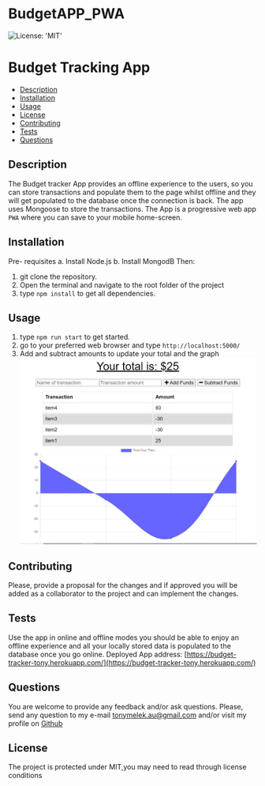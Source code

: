 # BudgetAPP_PWA
![License: 'MIT'](https://img.shields.io/badge/License-MIT-yellow.svg)
# Budget Tracking App
* [Description](#description)
* [Installation](#installation)
* [Usage](#usage)
* [License](#license)
* [Contributing](#contributing)
* [Tests](#tests)
* [Questions](#questions)
## Description
The Budget tracker App provides an offline experience to the users, so you can store transactions and populate them to the page whilst offline and they will get populated to the database once the connection is back.
The app uses Mongoose to store the transactions.
The App is a progressive web app `PWA` where you can save to your mobile home-screen.
## Installation
Pre- requisites
a. Install Node.js
b. Install MongodB
Then:
1. git clone the repository.
2. Open the terminal and navigate to the root folder of the project
3. type `npm install` to get all dependencies.

## Usage
1. type `npm run start` to get started.
2. go to your preferred web browser and type `http://localhost:5000/`
3. Add and subtract amounts to update your total and the graph
![Screenshot](readme_imgs/screen.jpg)
## Contributing
Please, provide a proposal for the changes and if approved you will be added as a collaborator to the project and can implement the changes.
## Tests
Use the app in online and offline modes you should be able to enjoy an offline experience and all your locally stored data is populated to the database once you go online.
Deployed App address: [https://budget-tracker-tony.herokuapp.com/](https://budget-tracker-tony.herokuapp.com/)
## Questions
You are welcome to provide any feedback and/or ask questions.
Please, send any question to my e-mail [tonymelek.au@gmail.com](mailto:tonymelek.au@gmail.com) and/or visit my profile on [Github](https://github.com/tonymelek)

## License
The project is protected under MIT,you may need to read through license conditions
